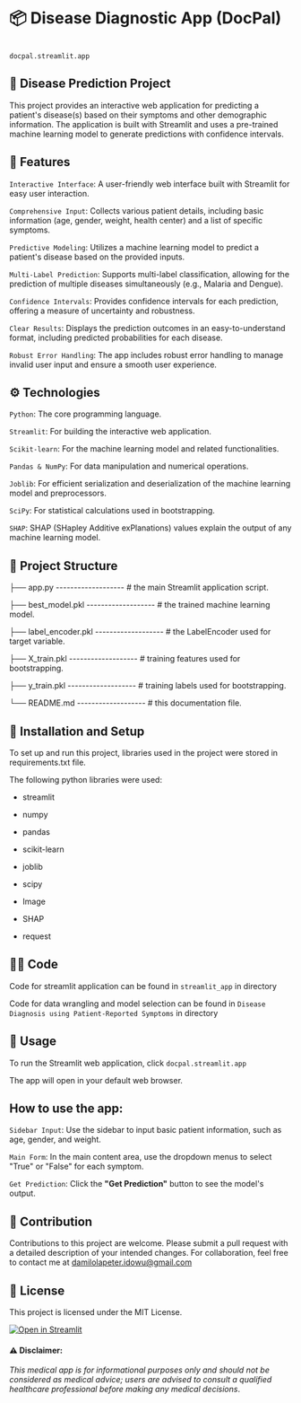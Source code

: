 # 📦 Disease Diagnostic App (DocPal)
```

docpal.streamlit.app

```

## 🤖 Disease Prediction Project
This project provides an interactive web application for predicting a patient's disease(s) based on their symptoms and other demographic information. The application is built with Streamlit and uses a pre-trained machine learning model to generate predictions with confidence intervals.


## 🌟 Features
`Interactive Interface`: A user-friendly web interface built with Streamlit for easy user interaction.

`Comprehensive Input`: Collects various patient details, including basic information (age, gender, weight, health center) and a list of specific symptoms.

`Predictive Modeling`: Utilizes a machine learning model to predict a patient's disease based on the provided inputs.

`Multi-Label Prediction`: Supports multi-label classification, allowing for the prediction of multiple diseases simultaneously (e.g., Malaria and Dengue).

`Confidence Intervals`: Provides confidence intervals for each prediction, offering a measure of uncertainty and robustness.

`Clear Results`: Displays the prediction outcomes in an easy-to-understand format, including predicted probabilities for each disease.

`Robust Error Handling`: The app includes robust error handling to manage invalid user input and ensure a smooth user experience.


## ⚙️ Technologies

`Python`: The core programming language.

`Streamlit`: For building the interactive web application.

`Scikit-learn`: For the machine learning model and related functionalities.

`Pandas & NumPy`: For data manipulation and numerical operations.

`Joblib`: For efficient serialization and deserialization of the machine learning model and preprocessors.

`SciPy`: For statistical calculations used in bootstrapping.

`SHAP`: SHAP (SHapley Additive exPlanations) values explain the output of any machine learning model.


## 📂 Project Structure

├── app.py -------------------                      # the main Streamlit application script.

├── best_model.pkl -------------------              # the trained machine learning model.

├── label_encoder.pkl -------------------          # the LabelEncoder used for target variable.

├── X_train.pkl -------------------                 # training features used for bootstrapping.

├── y_train.pkl -------------------                 # training labels used for bootstrapping.

└── README.md -------------------                  # this documentation file.




## 🚀 Installation and Setup

To set up and run this project, libraries used in the project were stored in requirements.txt file.

The following python libraries were used:

- streamlit

- numpy

- pandas

- scikit-learn

- joblib

- scipy

- Image

- SHAP

- request



## 🧑‍💻 Code

Code for streamlit application can be found in `streamlit_app` in directory

Code for data wrangling and model selection can be found in `Disease Diagnosis using Patient-Reported Symptoms` in directory




## 📖 Usage

To run the Streamlit web application, click `docpal.streamlit.app`

The app will open in your default web browser.



## How to use the app:

`Sidebar Input`: Use the sidebar to input basic patient information, such as age, gender, and weight.

`Main Form`: In the main content area, use the dropdown menus to select "True" or "False" for each symptom.

`Get Prediction`: Click the **"Get Prediction"** button to see the model's output.



## 🤝 Contribution

Contributions to this project are welcome. Please submit a pull request with a detailed description of your intended changes. For collaboration, feel free to contact me at damilolapeter.idowu@gmail.com



## 📄 License

This project is licensed under the MIT License.



[![Open in Streamlit](https://static.streamlit.io/badges/streamlit_badge_black_white.svg)](https://dammyidowu-docpal.streamlit.app/)




#### ⚠️ Disclaimer: 
*This medical app is for informational purposes only and should not be considered as medical advice; users are advised to consult a qualified healthcare professional before making any medical decisions*.

